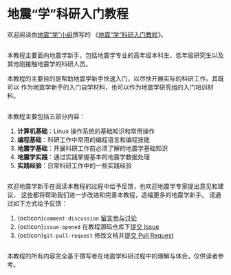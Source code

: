 # 地震“学”科研入门教程

欢迎阅读由[地震“学”小组](https://github.com/orgs/seismo-learn/people)撰写的
《[地震“学”科研入门教程](https://seismo-learn.org/seismology101/)》。

```{rubric} 目标与受众
```
本教程主要面向地震学新手，包括地震学专业的高年级本科生、低年级研究生以及
其他刚接触地震学的科研人员。

本教程的主要目的是帮助地震学新手快速入门，以尽快开展实际的科研工作。其既可以
作为地震学新手的入门自学材料，也可以作为地震学研究组的入门培训材料。

```{rubric} 教程内容
```
本教程主要包括五部分内容：

1. **计算机基础**：Linux 操作系统的基础知识和常用操作
2. **编程基础**：科研工作中常用的编程语言和编程技能
3. **地震学基础**：开展科研工作前必须了解的地震学基础知识
4. **地震学实践**：通过实践掌握基本的地震学数据处理
5. **实践经验**：日常科研工作中的一些实践经验

```{rubric} 反馈与建议
```
欢迎地震学新手在阅读本教程的过程中给予反馈，也欢迎地震学专家提出意见和建议，
这些都将帮助我们进一步改进和完善本教程，造福更多的地震学新手。
请通过如下方式给予反馈：

1. {octicon}`comment-discussion` [留言参与讨论](https://github.com/orgs/seismo-learn/discussions)
2. {octicon}`issue-opened` 在教程源码仓库下[提交 Issue](https://github.com/seismo-learn/seismology101/issues)
3. {octicon}`git-pull-request` 修改文档并[提交 Pull Request](https://github.com/seismo-learn/seismology101/pulls)

```{rubric} 免责声明
```
本教程的所有内容完全基于撰写者在地震学科研过程中的理解与体会，仅供读者参考。
